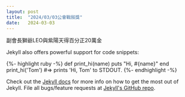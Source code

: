 ```yaml
---
layout: post
title:  "2024/03/03公會戰敍獎"
date:   2024-03-03
---
```


<p class="intro"><span class="dropcap"></span>副會長獅爺LEO與紫陽天得百分正20萬金</p>




Jekyll also offers powerful support for code snippets:

{%- highlight ruby -%}
def print_hi(name)
  puts "Hi, #{name}"
end
print_hi('Tom')
#=> prints 'Hi, Tom' to STDOUT.
{%- endhighlight -%}

Check out the [Jekyll docs][jekyll] for more info on how to get the most out of Jekyll. File all bugs/feature requests at [Jekyll's GitHub repo][jekyll-gh].

[jekyll-gh]: https://github.com/mojombo/jekyll
[jekyll]:    http://jekyllrb.com

